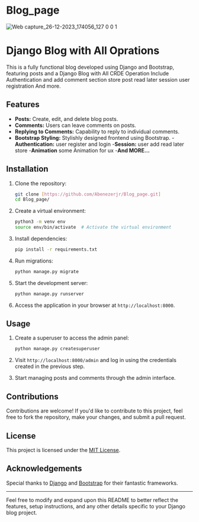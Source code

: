 # Blog_page
![Web capture_26-12-2023_174056_127 0 0 1](https://github.com/Abenezerjr/Blog_page/assets/106702572/4dbd41d4-7984-447d-9b9a-015a95491beb)

# Django Blog with All Oprations
This is a fully functional blog developed using Django and Bootstrap, featuring posts and a Django Blog with All CRDE Operation Include Authentication and add comment section store post read later session user registration And more.

## Features

- **Posts:** Create, edit, and delete blog posts.
- **Comments:** Users can leave comments on posts.
- **Replying to Comments:** Capability to reply to individual comments.
- **Bootstrap Styling:** Stylishly designed frontend using Bootstrap.
-**Authentication:** user register and login
-**Session:** user add read later  store
 -**Animation** some Animation for ux 
-**And MORE...** 
## Installation

1. Clone the repository:

    ```bash
    git clone [https://github.com/Abenezerjr/Blog_page.git]
    cd Blog_page/
    ```

2. Create a virtual environment:

    ```bash
    python3 -m venv env
    source env/bin/activate  # Activate the virtual environment
    ```

3. Install dependencies:

    ```bash
    pip install -r requirements.txt
    ```

4. Run migrations:

    ```bash
    python manage.py migrate
    ```

5. Start the development server:

    ```bash
    python manage.py runserver
    ```

6. Access the application in your browser at `http://localhost:8000`.

## Usage

1. Create a superuser to access the admin panel:

    ```bash
    python manage.py createsuperuser
    ```

2. Visit `http://localhost:8000/admin` and log in using the credentials created in the previous step.
   
3. Start managing posts and comments through the admin interface.

## Contributions

Contributions are welcome! If you'd like to contribute to this project, feel free to fork the repository, make your changes, and submit a pull request.

## License

This project is licensed under the [MIT License](Abenezerjb).

## Acknowledgements

Special thanks to [Django](https://www.djangoproject.com/) and [Bootstrap](https://getbootstrap.com/) for their fantastic frameworks.

---

Feel free to modify and expand upon this README to better reflect the features, setup instructions, and any other details specific to your Django blog project.

